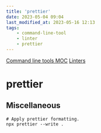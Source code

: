 ```yaml
---
title: 'prettier'
date: 2023-05-04 09:04
last_modified_at: 2023-05-16 12:13
tags:
    - command-line-tool
    - linter
    - prettier
---
```


[Command line tools MOC](Command%20line%20tools%20MOC.md)
[Linters](Linters.md)

# prettier

## Miscellaneous

```shell
# Apply prettier formatting.
npx prettier --write .
```
